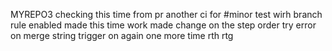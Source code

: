 MYREPO3
checking this time from pr
another ci for #minor
test wirh branch rule enabled
made this time work
made change on the step order
try error on merge string
trigger on again
one more time
rth rtg
